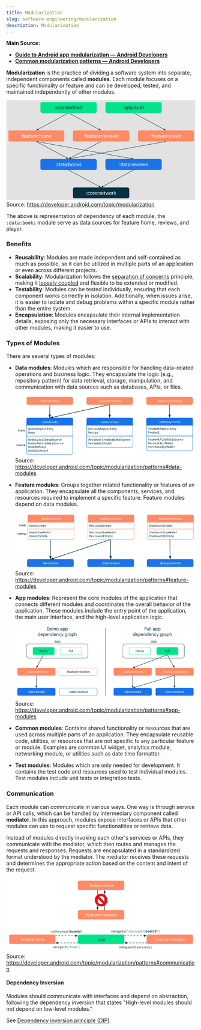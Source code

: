 ```yaml
---
title: Modularization
slug: software-engineering/modularization
description: Modularization
---
```


**Main Source:**

- **[Guide to Android app modularization — Android Developers](https://developer.android.com/topic/modularization)**
- **[Common modularization patterns — Android Developers](https://developer.android.com/topic/modularization/patterns)**

**Modularization** is the practice of dividing a software system into separate, independent components called **modules**. Each module focuses on a specific functionality or feature and can be developed, tested, and maintained independently of other modules.

![Modularization graph](./modularization-graph.png)  
Source: https://developer.android.com/topic/modularization

The above is representation of dependency of each module, the `:data:books` module serve as data sources for feature home, reviews, and player.

### Benefits

- **Reusability**: Modules are made independent and self-contained as much as possible, so it can be utilized in multiple parts of an application or even across different projects.
- **Scalability**: Modularization follows the [separation of concerns](/cs-notes/software-engineering/software-principles#separation-of-concerns-soc) principle, making it [loosely coupled](/cs-notes/software-engineering/software-principles#coupling--cohesion) and flexible to be extended or modified.
- **Testability**: Modules can be tested individually, ensuring that each component works correctly in isolation. Additionally, when issues arise, it is easier to isolate and debug problems within a specific module rather than the entire system.
- **Encapsulation**: Modules encapsulate their internal implementation details, exposing only the necessary interfaces or APIs to interact with other modules, making it easier to use.

### Types of Modules

There are several types of modules:

- **Data modules**: Modules which are responsible for handling data-related operations and business logic. They encapsulate the logic (e.g., repository pattern) for data retrieval, storage, manipulation, and communication with data sources such as databases, APIs, or files.

  ![Data modules](./data-modules.png)  
   Source: https://developer.android.com/topic/modularization/patterns#data-modules

- **Feature modules**: Groups together related functionality or features of an application. They encapsulate all the components, services, and resources required to implement a specific feature. Feature modules depend on data modules.

  ![Feature modules](./feature-modules.png)  
   Source: https://developer.android.com/topic/modularization/patterns#feature-modules

- **App modules**: Represent the core modules of the application that connects different modules and coordinates the overall behavior of the application. These modules include the entry point of the application, the main user interface, and the high-level application logic.

  ![App modules](./app-modules.png)  
   Source: https://developer.android.com/topic/modularization/patterns#app-modules

- **Common modules**: Contains shared functionality or resources that are used across multiple parts of an application. They encapsulate reusable code, utilities, or resources that are not specific to any particular feature or module. Examples are common UI widget, analytics module, networking module, or utilities such as date time formatter.
- **Test modules**: Modules which are only needed for development. It contains the test code and resources used to test individual modules. Test modules include unit tests or integration tests.

### Communication

Each module can communicate in various ways. One way is through service or API calls, which can be handled by intermediary component called **mediator**. In this approach, modules expose interfaces or APIs that other modules can use to request specific functionalities or retrieve data.

Instead of modules directly invoking each other's services or APIs, they communicate with the mediator, which then routes and manages the requests and responses. Requests are encapsulated in a standardized format understood by the mediator. The mediator receives these requests and determines the appropriate action based on the content and intent of the request.

![Mediator pattern](./mediator.png)  
Source: https://developer.android.com/topic/modularization/patterns#communication

#### Dependency Inversion

Modules should communicate with interfaces and depend on abstraction, following the dependency inversion that states "High-level modules should not depend on low-level modules."

See [Dependency inversion principle (DIP)](/cs-notes/software-engineering/software-principles#dependency-inversion-principle-dip).
